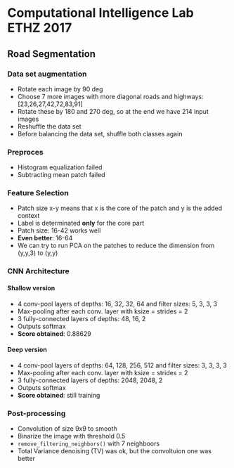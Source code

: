 # Computational Intelligence Lab ETHZ 2017

## Road Segmentation

### Data set augmentation
- Rotate each image by 90 deg
- Choose 7 more images with more diagonal roads and highways: [23,26,27,42,72,83,91]
- Rotate these by 180 and 270 deg, so at the end we have 214 input images
- Reshuffle the data set  
- Before balancing the data set, shuffle both classes again


### Preproces
- Histogram equalization failed
- Subtracting mean patch failed


### Feature Selection
- Patch size x-y means that x is the core of the patch and y is the added context
- Label is determinated **only** for the core part
- Patch size: 16-42 works well
- **Even better**: 16-64
- We can try to run PCA on the patches to reduce the dimension from (y,y,3) to (y,y) 


### CNN Architecture

#### Shallow version
- 4 conv-pool layers of depths: 16, 32, 32, 64 and filter sizes: 5, 3, 3, 3
- Max-pooling after each conv. layer with ksize = strides = 2
- 3 fully-connected layers of depths: 48, 16, 2
- Outputs softmax
- **Score obtained**: 0.88629

#### Deep version
- 4 conv-pool layers of depths: 64, 128, 256, 512 and filter sizes: 3, 3, 3, 3
- Max-pooling after each conv. layer with ksize = strides = 2
- 3 fully-connected layers of depths: 2048, 2048, 2
- Outputs softmax
- **Score obtained**: still training


### Post-processing
- Convolution of size 9x9 to smooth
- Binarize the image with threshold 0.5
- `remove_filtering_neighbors()` with 7 neighboors
- Total Variance denoising (TV) was ok, but the convoltuion one was better